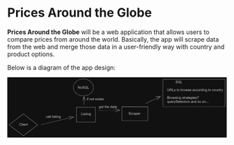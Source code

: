 # Prices Around the Globe

__Prices Around the Globe__ will be a web application that allows users to compare prices from around the world. Basically, the app will scrape data from the web and merge those data in a user-friendly way with country and product options.

Below is a diagram of the app design:

![System Design](./.docs/prices-around-the-world-design.png)
